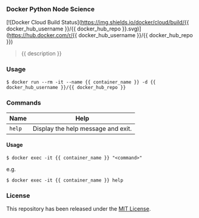 ### Docker Python Node Science

[![Docker Cloud Build Status](https://img.shields.io/docker/cloud/build/{{ docker_hub_username }}/{{ docker_hub_repo }}.svg)](https://hub.docker.com/r/{{ docker_hub_username }}/{{ docker_hub_repo }})

> {{ description }}

### Usage

```shell
$ docker run --rm -it --name {{ container_name }} -d {{ docker_hub_username }}/{{ docker_hub_repo }}
```

### Commands

| Name          | Help 
|---------------|------
| `help`        | Display the help message and exit.

#### Usage

```shell
$ docker exec -it {{ container_name }} "<command>"
```

e.g.

```shell
$ docker exec -it {{ container_name }} help
```

### License

This repository has been released under the [MIT License](LICENSE).